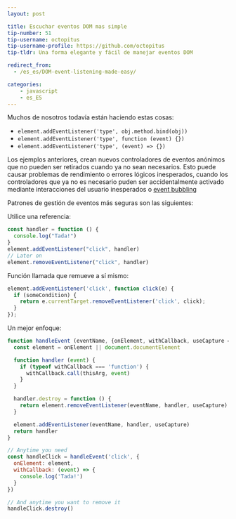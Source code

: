 ```yaml
---
layout: post

title: Escuchar eventos DOM mas simple
tip-number: 51
tip-username: octopitus
tip-username-profile: https://github.com/octopitus
tip-tldr: Una forma elegante y fácil de manejar eventos DOM

redirect_from:
  - /es_es/DOM-event-listening-made-easy/

categories:
    - javascript
    - es_ES
---
```


Muchos de nosotros todavía están haciendo estas cosas:

- `element.addEventListener('type', obj.method.bind(obj))`
- `element.addEventListener('type', function (event) {})`
- `element.addEventListener('type', (event) => {})`

Los ejemplos anteriores, crean nuevos controladores de eventos anónimos que no pueden ser retirados cuando ya no sean necesarios. Esto puede causar problemas de rendimiento o errores lógicos inesperados, cuando los controladores que ya no es necesario puden ser accidentalmente activado mediante interacciones del usuario inesperados o [event bubbling](http://www.javascripter.net/faq/eventbubbling.htm)

Patrones de gestión de eventos más seguras son las siguientes:

Utilice una referencia:

```js
const handler = function () {
  console.log("Tada!")
}
element.addEventListener("click", handler)
// Later on
element.removeEventListener("click", handler)
```

Función llamada que remueve a sí mismo:

```js
element.addEventListener('click', function click(e) {
  if (someCondition) {
    return e.currentTarget.removeEventListener('click', click);
  }
});
```

Un mejor enfoque:

```js
function handleEvent (eventName, {onElement, withCallback, useCapture = false} = {}, thisArg) {
  const element = onElement || document.documentElement

  function handler (event) {
    if (typeof withCallback === 'function') {
      withCallback.call(thisArg, event)
    }
  }

  handler.destroy = function () {
    return element.removeEventListener(eventName, handler, useCapture)
  }

  element.addEventListener(eventName, handler, useCapture)
  return handler
}

// Anytime you need
const handleClick = handleEvent('click', {
  onElement: element,
  withCallback: (event) => {
    console.log('Tada!')
  }
})

// And anytime you want to remove it
handleClick.destroy()
```
